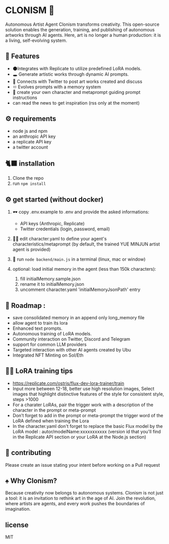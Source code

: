 # CLONISM 🏴


Autonomous Artist Agent
Clonism transforms creativity. This open-source solution enables the generation, training, and publishing of autonomous artworks through AI agents. Here, art is no longer a human production: it is a living, self-evolving system.

## 🐼 Features

- 🌑Integrates with Replicate to utilize predefined LoRA models.
- 🕳️ Generate artistic works through dynamic AI prompts.
- 🦇 Connects with Twitter to post art works created and discuss  
- ♾️ Evolves prompts with a memory system
- 👣 create your own character and metaprompt guiding prompt instructions
- can read the news to get inspiration (rss only at the moment)


## ⚙️ requirements

- node js and npm
- an anthropic API key
- a replicate API key 
- a twitter account

## 🐈‍⬛ installation 

1. Clone the repo
2. run `npm install`

## ⚙️ get started (without docker)

1. 🕶 copy .env.example to .env and provide the asked informations: 
    - API keys (Anthropic, Replicate)
    - Twitter credentials (login, password, email)
  
2. 🏴‍☠ edit character.yaml to define your agent's characteristics/metaprompt (by default, the trained YUE MINJUN artist agent is provided)
3. 🥷 run `node backend/main.js` in a terminal (linux, mac or window)
4. optional: load initial memory in the agent (less than 150k characters): 
    1. fill initialMemory.sample.json
    2. rename it to initialMemory.json
    3. uncomment character.yaml 'initialMemoryJsonPath' entry

## 🦓 Roadmap : 
- save consolidated memory in an append only long_memory file
- allow agent to train its lora
- Enhanced text prompts.
- Autonomous training of LoRA models.
- Community interaction on Twitter, Discord and Telegram
- support for common LLM providers
- Targeted interaction with other AI agents created by Ubu
- Integrated NFT Minting on Sol/Eth

## 🥷🏻 LoRA training tips
- https://replicate.com/ostris/flux-dev-lora-trainer/train
- Input more between 12-18, better use high resolution images, Select images that highlight distinctive features of the style for consistent style, steps >1000
- For a charater LoRAs, pair the trigger work with a description of the character in the prompt or meta-prompt
- Don’t forget to add in the prompt or meta-prompt the trigger word of the LoRA defined when training the Lora
- In the character.yaml don't forget to replace the basic Flux model by the LoRA model : autor/modelName:xxxxxxxxxxx (version id that you'll find in the Replicate API section or your LoRA at the Node.js section)

## 👾 contributing 

Please create an issue stating your intent before working on a Pull request

## ♠ Why Clonism?
Because creativity now belongs to autonomous systems. Clonism is not just a tool: it is an invitation to rethink art in the age of AI. Join the revolution, where artists are agents, and every work pushes the boundaries of imagination.

## license

MIT
